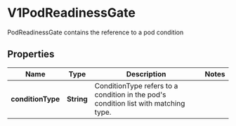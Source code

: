 

# V1PodReadinessGate

PodReadinessGate contains the reference to a pod condition

## Properties

| Name | Type | Description | Notes |
|------------ | ------------- | ------------- | -------------|
|**conditionType** | **String** | ConditionType refers to a condition in the pod&#39;s condition list with matching type. |  |



